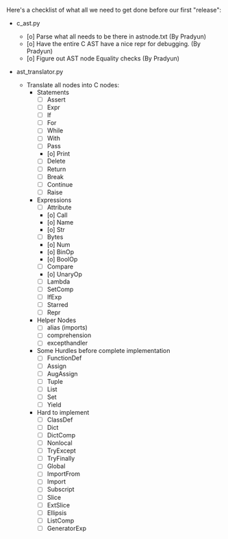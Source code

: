 Here's a checklist of what all we need to get done before our first "release":
   - c_ast.py
      - [o] Parse what all needs to be there in astnode.txt (By Pradyun)
      - [o] Have the entire C AST have a nice repr for debugging. (By Pradyun)
      - [o] Figure out AST node Equality checks (By Pradyun)

   - ast_translator.py
      - Translate all nodes into C nodes:
         - Statements
            - [ ] Assert
            - [ ] Expr
            - [ ] If
            - [ ] For
            - [ ] While
            - [ ] With
            - [ ] Pass
            - [o] Print
            - [ ] Delete
            - [ ] Return
            - [ ] Break
            - [ ] Continue
            - [ ] Raise

         - Expressions
            - [ ] Attribute
            - [o] Call
            - [o] Name
            - [o] Str
            - [ ] Bytes
            - [o] Num
            - [o] BinOp
            - [o] BoolOp
            - [ ] Compare
            - [o] UnaryOp
            - [ ] Lambda
            - [ ] SetComp
            - [ ] IfExp
            - [ ] Starred
            - [ ] Repr

         - Helper Nodes
            - [ ] alias (imports)
            - [ ] comprehension
            - [ ] excepthandler

         - Some Hurdles before complete implementation
            - [ ] FunctionDef
            - [ ] Assign
            - [ ] AugAssign
            - [ ] Tuple
            - [ ] List
            - [ ] Set
            - [ ] Yield

         - Hard to implement
            - [ ] ClassDef
            - [ ] Dict
            - [ ] DictComp
            - [ ] Nonlocal
            - [ ] TryExcept
            - [ ] TryFinally
            - [ ] Global
            - [ ] ImportFrom
            - [ ] Import
            - [ ] Subscript
            - [ ] Slice
            - [ ] ExtSlice
            - [ ] Ellipsis
            - [ ] ListComp
            - [ ] GeneratorExp
